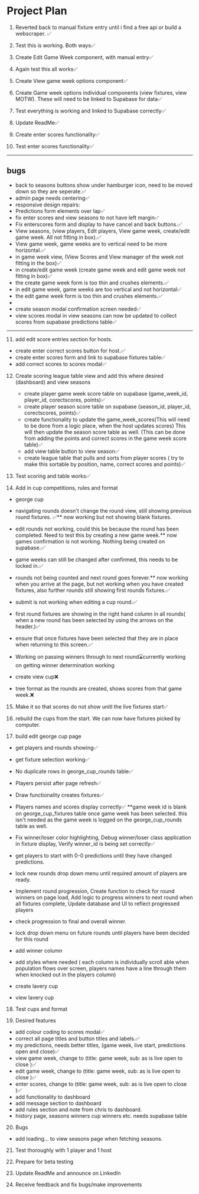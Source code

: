 # Project Plan

1. Reverted back to manual fixture entry until i find a free api or build a webscraper. ✅

2. Test this is working. Both ways✅

3. Create Edit Game Week component, with manual entry✅

4. Again test this all works✅

5. Create View game week options component✅

6. Create Game week options individual components (view fixtures, view MOTW). These will need to be linked to Supabase for data✅

7. Test everything is working and linked to Supabase correctly✅

8. Update ReadMe✅

9. Create enter scores functionality✅

10. Test enter scores functionality✅

---

## bugs

- back to seasons buttons show under hamburger icon, need to be moved down so they are seperate.✅
- admin page needs centering✅
- responsive design repairs:
- Predictions form elements over lap✅
- fix enter scores and view seasons to not have left margin✅
- Fix enterscores form and display to have cancel and back buttons.✅
- View seasons, (view players, Edit players, View game week, create/edit game week. All not fitting in box).✅
- View game week, game weeks are to vertical need to be more horizontal.✅
- in game week view, (View Scores and View manager of the week not fitting in the box)✅
- in create/edit game week (create game week and edit game week not fitting in box)✅
- the create game week form is too thin and crushes elements.✅
- in edit game week, game weeks are too vertical and not horizontal✅
- the edit game week form is too thin and crushes elements.✅
-
- create season modal confirmation screen needed✅
- view scores modal in view seasons can now be updated to collect scores from supabase predictions table✅

---

11. add edit score entries section for hosts.

- create enter correct scores button for host.✅
- create enter scores form and link to supabase fixtures table✅
- add correct scores to scores modal✅

12. Create scoring league table view and add this where desired (dashboard) and view seasons

    - create player game week score table on supabase (game_week_id, player_id, corectscores, points)✅
    - create player season score table on supabase (season_id, player_id, corectscores, points)✅
    - create functionality to update the game_week_scores(This will need to be done from a logic place, when the host updates scores) This will then update the season score table as well. (This can be done from adding the points and correct scores in the game week score table)✅
    - add view table button to view season✅
    - create league table that pulls and sorts from player scores ( try to make this sortable by position, name, correct scores and points)✅

13. Test scoring and table works✅

14. Add in cup competitions, rules and format

- george cup
- navigating rounds doesn't change the round view, still showing previous round fixtures. ✅\*\* now working but not showing blank fixtures.
- edit rounds not working, could this be because the round has been completed. Need to test this by creating a new game week.\*\* now games confirmation is not working. Nothing being created on supabase.✅
- game weeks can still be changed after confirmed, this needs to be locked in.✅
- rounds not being counted and next round goes forever.\*\* now working when you arrive at the page, but not working when you have created fixtures, also further rounds still showing first rounds fixtures.✅
- submit is not working when editing a cup round.✅
- first round fixtures are showing in the right hand column in all rounds( when a new round has been selected by using the arrows on the header.)✅
- ensure that once fixtures have been selected that they are in place when returning to this screen.✅
- Working on passing winners through to next round⌛currently working on getting winner determination working

- create view cup❌
- tree format as the rounds are created, shows scores from that game week.❌

15. Make it so that scores do not show unitl the live fixtures start✅

16. rebuild the cups from the start. We can now have fixtures picked by computer.

17. build edit george cup page

- get players and rounds showing✅
- get fixture selection working✅
- No duplicate rows in george_cup_rounds table✅
- Players persist after page refresh✅
- Draw functionality creates fixtures✅
- Players names and scores display correctly✅
  \*\*game week id is blank on george_cup_fixtures table once game week has been selected. this isn't needed as the game week is logged on the george_cup_rounds table as well.
- Fix winner/loser color highlighting, Debug winner/loser class application in fixture display, Verify winner_id is being set correctly✅
- get players to start with 0-0 predictions until they have changed predictions.
- lock new rounds drop down menu until required amount of players are ready.
- Implement round progression, Create function to check for round winners on page load, Add logic to progress winners to next round when all fixtures complete, Update database and UI to reflect progressed players
- check progression to final and overall winner.
- lock drop down menu on future rounds until players have been decided for this round
- add winner column
- add styles where needed ( each column is individually scroll able when population flows over screen, players names have a line through them when knocked out in the players column)

- create lavery cup
- view lavery cup

18. Test cups and format

19. Desired features

- add colour coding to scores modal✅
- correct all page titles and button titles and labels.✅
- my predictions, needs better titles, (game week, live start, predictions open and close)✅
- view game week, change to (title: game week, sub: as is live open to close )✅
- edit game week, change to (title: game week, sub: as is live open to close )✅
- enter scores, change to (title: game week, sub: as is live open to close )✅
- add functionality to dashboard
- add message section to dashboard
- add rules section and note from chris to dashboard.
- history page, seasons winners cup winners etc. needs supabase table

20. Bugs

- add loading... to view seasons page when fetching seasons.

21. Test thoroughly with 1 player and 1 host

22. Prepare for beta testing

23. Update ReadMe and announce on LinkedIn

24. Receive feedback and fix bugs/make improvements
